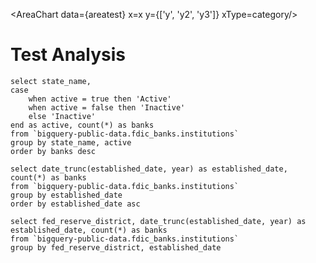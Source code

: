 <script>
    let areatest = [
        {x: 10, y:16, y2: 23, y3: 12},
        {x: 11, y:3, y2: 23, y3: 15},
        {x: 12, y:0, y2: 35, y3: 12},
        {x: 13, y:6, y2: 20, y3: 11},
        {x: 14, y:12, y2: 29, y3: 21},
        {x: 15, y:13, y2: 27, y3: 15},
        {x: 16, y:16, y2: 23, y3: 19},
        {x: 17, y:18, y2: 26, y3: 16}
    ]

    let banks = [
    {fed_reserve_district: 'NY', established_date: '2015-01-01', banks: 1},
    {fed_reserve_district: 'SF', established_date: '2017-01-01', banks: 1},
    {fed_reserve_district: 'ATL', established_date: '2017-01-01', banks: 1},
    {fed_reserve_district: 'DAL', established_date: '2017-01-01', banks: 3},
    {fed_reserve_district: 'ATL', established_date: '2018-01-01', banks: 3},
    {fed_reserve_district: 'SF', established_date: '2018-01-01', banks: 3},
    {fed_reserve_district: 'NY', established_date: '2018-01-01', banks: 1},
    {fed_reserve_district: 'DAL', established_date: '2018-01-01', banks: 1},
    {fed_reserve_district: 'ATL', established_date: '2019-01-01', banks: 4},
    {fed_reserve_district: 'NY', established_date: '2019-01-01', banks: 4},
    {fed_reserve_district: 'CHI', established_date: '2019-01-01', banks: 2},
    {fed_reserve_district: 'SF', established_date: '2019-01-01', banks: 1},
    {fed_reserve_district: 'DAL', established_date: '2019-01-01', banks: 2},
    {fed_reserve_district: 'NY', established_date: '2020-01-01', banks: 1},
    {fed_reserve_district: 'ATL', established_date: '2020-01-01', banks: 4},
    {fed_reserve_district: 'SF', established_date: '2020-01-01', banks: 1},
    {fed_reserve_district: 'KC', established_date: '2020-01-01', banks: 1},
    {fed_reserve_district: 'SF', established_date: '2021-01-01', banks: 2},
    {fed_reserve_district: 'ATL', established_date: '2021-01-01', banks: 3},
    {fed_reserve_district: 'CHI', established_date: '2021-01-01', banks: 3},
    {fed_reserve_district: 'DAL', established_date: '2021-01-01', banks: 1}
]

let banksFilled = [
    {fed_reserve_district: 'NY', established_date: '2015-01-01', banks: 1},
    {fed_reserve_district: 'SF', established_date: '2015-01-01', banks: null},
    {fed_reserve_district: 'ATL', established_date: '2015-01-01', banks: null},
    {fed_reserve_district: 'DAL', established_date: '2015-01-01', banks: null},
    {fed_reserve_district: 'KC', established_date: '2015-01-01', banks: null},
    {fed_reserve_district: 'CHI', established_date: '2015-01-01', banks: null},
    
    {fed_reserve_district: 'NY', established_date: '2016-01-01', banks: null},
    {fed_reserve_district: 'SF', established_date: '2016-01-01', banks: null},
    {fed_reserve_district: 'ATL', established_date: '2016-01-01', banks: null},
    {fed_reserve_district: 'DAL', established_date: '2016-01-01', banks: null},
    {fed_reserve_district: 'KC', established_date: '2016-01-01', banks: null},
    {fed_reserve_district: 'CHI', established_date: '2016-01-01', banks: null},

    {fed_reserve_district: 'SF', established_date: '2017-01-01', banks: 1},
    {fed_reserve_district: 'ATL', established_date: '2017-01-01', banks: 1},
    {fed_reserve_district: 'DAL', established_date: '2017-01-01', banks: 3},
    {fed_reserve_district: 'KC', established_date: '2017-01-01', banks: null},
    {fed_reserve_district: 'CHI', established_date: '2017-01-01', banks: null},
    {fed_reserve_district: 'NY', established_date: '2017-01-01', banks: null},

    {fed_reserve_district: 'ATL', established_date: '2018-01-01', banks: 3},
    {fed_reserve_district: 'SF', established_date: '2018-01-01', banks: 3},
    {fed_reserve_district: 'NY', established_date: '2018-01-01', banks: 1},
    {fed_reserve_district: 'DAL', established_date: '2018-01-01', banks: 1},
    {fed_reserve_district: 'CHI', established_date: '2018-01-01', banks: null},
    {fed_reserve_district: 'KC', established_date: '2018-01-01', banks: null},

    {fed_reserve_district: 'ATL', established_date: '2019-01-01', banks: 4},
    {fed_reserve_district: 'NY', established_date: '2019-01-01', banks: 4},
    {fed_reserve_district: 'CHI', established_date: '2019-01-01', banks: 2},
    {fed_reserve_district: 'SF', established_date: '2019-01-01', banks: 1},
    {fed_reserve_district: 'DAL', established_date: '2019-01-01', banks: 2},
    {fed_reserve_district: 'KC', established_date: '2019-01-01', banks: null},

    {fed_reserve_district: 'NY', established_date: '2020-01-01', banks: 1},
    {fed_reserve_district: 'ATL', established_date: '2020-01-01', banks: 4},
    {fed_reserve_district: 'SF', established_date: '2020-01-01', banks: 1},
    {fed_reserve_district: 'KC', established_date: '2020-01-01', banks: 1},
    {fed_reserve_district: 'CHI', established_date: '2020-01-01', banks: null},
    {fed_reserve_district: 'DAL', established_date: '2020-01-01', banks: null},

    {fed_reserve_district: 'SF', established_date: '2021-01-01', banks: 2},
    {fed_reserve_district: 'ATL', established_date: '2021-01-01', banks: 3},
    {fed_reserve_district: 'CHI', established_date: '2021-01-01', banks: 3},
    {fed_reserve_district: 'DAL', established_date: '2021-01-01', banks: 1},
    {fed_reserve_district: 'KC', established_date: '2021-01-01', banks: null},
    {fed_reserve_district: 'NY', established_date: '2021-01-01', banks: null}
]

let banksFilledZero = [
    {fed_reserve_district: 'NY', established_date: '2015-01-01', banks: 1},
    {fed_reserve_district: 'SF', established_date: '2015-01-01', banks: 0},
    {fed_reserve_district: 'ATL', established_date: '2015-01-01', banks: 0},
    {fed_reserve_district: 'DAL', established_date: '2015-01-01', banks: 0},
    {fed_reserve_district: 'KC', established_date: '2015-01-01', banks: 0},
    {fed_reserve_district: 'CHI', established_date: '2015-01-01', banks: 0},
    
    {fed_reserve_district: 'NY', established_date: '2016-01-01', banks: 0},
    {fed_reserve_district: 'SF', established_date: '2016-01-01', banks: 0},
    {fed_reserve_district: 'ATL', established_date: '2016-01-01', banks: 0},
    {fed_reserve_district: 'DAL', established_date: '2016-01-01', banks: 0},
    {fed_reserve_district: 'KC', established_date: '2016-01-01', banks: 0},
    {fed_reserve_district: 'CHI', established_date: '2016-01-01', banks: 0},

    {fed_reserve_district: 'SF', established_date: '2017-01-01', banks: 1},
    {fed_reserve_district: 'ATL', established_date: '2017-01-01', banks: 1},
    {fed_reserve_district: 'DAL', established_date: '2017-01-01', banks: 3},
    {fed_reserve_district: 'KC', established_date: '2017-01-01', banks: 0},
    {fed_reserve_district: 'CHI', established_date: '2017-01-01', banks: 0},
    {fed_reserve_district: 'NY', established_date: '2017-01-01', banks: 0},

    {fed_reserve_district: 'ATL', established_date: '2018-01-01', banks: 3},
    {fed_reserve_district: 'SF', established_date: '2018-01-01', banks: 3},
    {fed_reserve_district: 'NY', established_date: '2018-01-01', banks: 1},
    {fed_reserve_district: 'DAL', established_date: '2018-01-01', banks: 1},
    {fed_reserve_district: 'CHI', established_date: '2018-01-01', banks: 0},
    {fed_reserve_district: 'KC', established_date: '2018-01-01', banks: 0},

    {fed_reserve_district: 'ATL', established_date: '2019-01-01', banks: 4},
    {fed_reserve_district: 'NY', established_date: '2019-01-01', banks: 4},
    {fed_reserve_district: 'CHI', established_date: '2019-01-01', banks: 2},
    {fed_reserve_district: 'SF', established_date: '2019-01-01', banks: 1},
    {fed_reserve_district: 'DAL', established_date: '2019-01-01', banks: 2},
    {fed_reserve_district: 'KC', established_date: '2019-01-01', banks: 0},

    {fed_reserve_district: 'NY', established_date: '2020-01-01', banks: 1},
    {fed_reserve_district: 'ATL', established_date: '2020-01-01', banks: 4},
    {fed_reserve_district: 'SF', established_date: '2020-01-01', banks: 1},
    {fed_reserve_district: 'KC', established_date: '2020-01-01', banks: 1},
    {fed_reserve_district: 'CHI', established_date: '2020-01-01', banks: 0},
    {fed_reserve_district: 'DAL', established_date: '2020-01-01', banks: 0},

    {fed_reserve_district: 'SF', established_date: '2021-01-01', banks: 2},
    {fed_reserve_district: 'ATL', established_date: '2021-01-01', banks: 3},
    {fed_reserve_district: 'CHI', established_date: '2021-01-01', banks: 3},
    {fed_reserve_district: 'DAL', established_date: '2021-01-01', banks: 1},
    {fed_reserve_district: 'KC', established_date: '2021-01-01', banks: 0},
    {fed_reserve_district: 'NY', established_date: '2021-01-01', banks: 0}
]


</script>

<AreaChart data={areatest} x=x y={['y', 'y2', 'y3']} xType=category/>

# Test Analysis

```banks
select state_name, 
case
    when active = true then 'Active'
    when active = false then 'Inactive'
    else 'Inactive'
end as active, count(*) as banks 
from `bigquery-public-data.fdic_banks.institutions`
group by state_name, active
order by banks desc
```

<BarChart swapXY=true data={data.banks} x=state_name y=banks series=active/>

<!-- <DataTable data={data.banks}/> -->

```dates
select date_trunc(established_date, year) as established_date, count(*) as banks 
from `bigquery-public-data.fdic_banks.institutions`
group by established_date
order by established_date asc
```

<AreaChart data={data.dates} line=false x=established_date y=banks title="Bank Creation by Year" subtitle="1900s saw significant increase in bank creation" yAxisTitle="banks created per year" xAxisTitle="Establishment Year"/>

```dates_state
select fed_reserve_district, date_trunc(established_date, year) as established_date, count(*) as banks 
from `bigquery-public-data.fdic_banks.institutions`
group by fed_reserve_district, established_date
```

<AreaChart data={data.dates_state} x=established_date y=banks series=fed_reserve_district line={false} fillOpacity=1/>

<AreaChart data={banks} x=established_date y=banks series=fed_reserve_district/>

<AreaChart data={banksFilled} x=established_date y=banks series=fed_reserve_district/>

<AreaChart data={banksFilledZero} x=established_date y=banks series=fed_reserve_district />

